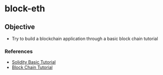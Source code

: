 # block-eth

## Objective
- Try to build a blockchain application through a basic block chain tutorial

### References
- [Solidity Basic Tutorial](https://www.youtube.com/watch?v=XdrScruyYtk)
- [Block Chain Tutorial](https://www.youtube.com/watch?v=CgXQC4dbGUE)
